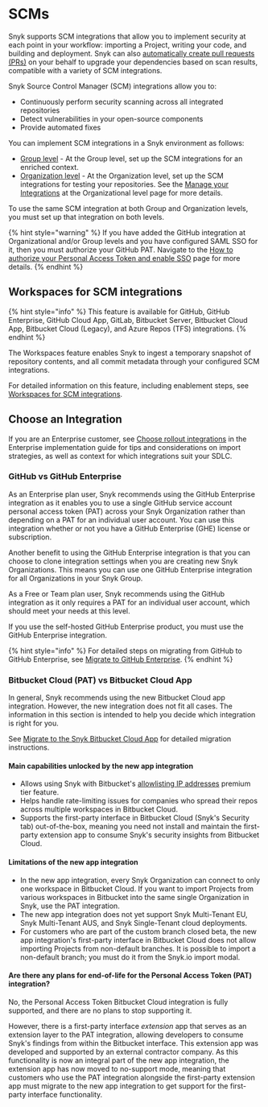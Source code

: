 # SCMs

Snyk supports SCM integrations that allow you to implement security at each point in your workflow: importing a Project, writing your code, and building and deployment. Snyk can also [automatically create pull requests (PRs)](../../scan-with-snyk/pull-requests/snyk-pull-or-merge-requests/upgrade-dependencies-with-automatic-prs-upgrade-prs/upgrade-open-source-dependencies-with-automatic-prs.md) on your behalf to upgrade your dependencies based on scan results, compatible with a variety of SCM integrations.

Snyk Source Control Manager (SCM) integrations allow you to:

* Continuously perform security scanning across all integrated repositories
* Detect vulnerabilities in your open-source components
* Provide automated fixes

You can implement SCM integrations in a Snyk environment as follows:

* [Group level](group-level-integrations/) - At the Group level, set up the SCM integrations for an enriched context.
* [Organization level](organization-level-integrations/) - At the Organization level, set up the SCM integrations for testing your repositories. See the [Manage your Integrations](../../getting-started/snyk-web-ui.md) at the Organizational level page for more details.

To use the same SCM integration at both Group and Organization levels, you must set up that integration on both levels.

{% hint style="warning" %}
If you have added the GitHub integration at Organizational and/or Group levels and you have configured SAML SSO for it, then you must authorize your GitHub PAT. Navigate to the [How to authorize your Personal Access Token and enable SSO](organization-level-integrations/github-enterprise.md#how-to-authorize-your-personal-access-token-and-enable-sso) page for more details.
{% endhint %}

## Workspaces for SCM integrations

{% hint style="info" %}
This feature is available for GitHub, GitHub Enterprise, GitHub Cloud App, GitLab, Bitbucket Server, Bitbucket Cloud App, Bitbucket Cloud (Legacy), and Azure Repos (TFS) integrations.
{% endhint %}

The Workspaces feature enables Snyk to ingest a temporary snapshot of repository contents, and all commit metadata through your configured SCM integrations.

For detailed information on this feature, including enablement steps, see [Workspaces for SCM integrations](workspaces.md).

## Choose an Integration

If you are an Enterprise customer, see [Choose rollout integrations](../../implement-snyk/team-implementation-guide/phase-1-discovery-and-planning/choose-rollout-integrations.md) in the Enterprise implementation guide for tips and considerations on import strategies, as well as context for which integrations suit your SDLC.

### GitHub vs GitHub Enterprise

As an Enterprise plan user, Snyk recommends using the GitHub Enterprise integration as it enables you to use a single GitHub service account personal access token (PAT) across your Snyk Organization rather than depending on a PAT for an individual user account. You can use this integration whether or not you have a GitHub Enterprise (GHE) license or subscription.

Another benefit to using the GitHub Enterprise integration is that you can choose to clone integration settings when you are creating new Snyk Organizations. This means you can use one GitHub Enterprise integration for all Organizations in your Snyk Group.

As a Free or Team plan user, Snyk recommends using the GitHub integration as it only requires a PAT for an individual user account, which should meet your needs at this level.

If you use the self-hosted GitHub Enterprise product, you must use the GitHub Enterprise integration.

{% hint style="info" %}
For detailed steps on migrating from GitHub to GitHub Enterprise, see [Migrate to GitHub Enterprise](organization-level-integrations/github.md#migrate-to-the-github-enterprise-integration).
{% endhint %}

### Bitbucket Cloud (PAT) vs Bitbucket Cloud App

In general, Snyk recommends using the new Bitbucket Cloud app integration. However, the new integration does not fit all cases. The information in this section is intended to help you decide which integration is right for you.

See [Migrate to the Snyk Bitbucket Cloud App](organization-level-integrations/bitbucket-cloud.md#migrate-to-the-bitbucket-cloud-app) for detailed migration instructions.

#### Main capabilities unlocked by the new app integration

* Allows using Snyk with Bitbucket's [allowlisting IP addresses](https://support.atlassian.com/bitbucket-cloud/docs/control-access-to-your-private-content/) premium tier feature.
* Helps handle rate-limiting issues for companies who spread their repos across multiple workspaces in Bitbucket Cloud.
* Supports the first-party interface in Bitbucket Cloud (Snyk's Security tab) out-of-the-box, meaning you need not install and maintain the first-party extension app to consume Snyk's security insights from Bitbucket Cloud.

#### Limitations of the new app integration

* In the new app integration, every Snyk Organization can connect to only one workspace in Bitbucket Cloud. If you want to import Projects from various workspaces in Bitbucket into the same single Organization in Snyk, use the PAT integration.
* The new app integration does not yet support Snyk Multi-Tenant EU, Snyk Multi-Tenant AUS, and Snyk Single-Tenant cloud deployments.
* For customers who are part of the custom branch closed beta, the new app integration's first-party interface in Bitbucket Cloud does not allow importing Projects from non-default branches. It is possible to import a non-default branch; you must do it from the Snyk.io import modal.

#### Are there any plans for end-of-life for the Personal Access Token (PAT) integration?

No, the Personal Access Token Bitbucket Cloud integration is fully supported, and there are no plans to stop supporting it.

However, there is a first-party interface _extension_ app that serves as an extension layer to the PAT integration, allowing developers to consume Snyk's findings from within the Bitbucket interface. This extension app was developed and supported by an external contractor company. As this functionality is now an integral part of the new app integration, the extension app has now moved to no-support mode, meaning that customers who use the PAT integration alongside the first-party extension app must migrate to the new app integration to get support for the first-party interface functionality.
